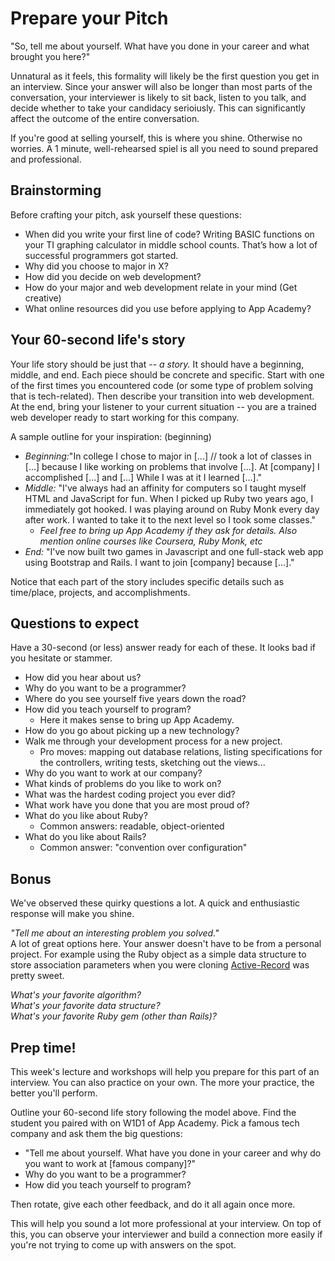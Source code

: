 # Prepare your Pitch

"So, tell me about yourself. What have you done in your career and what brought you here?"

Unnatural as it feels, this formality will likely be the first question you get in an interview.  Since your answer will also be longer than most parts of the conversation, your interviewer is likely to sit back, listen to you talk, and decide whether to take your candidacy serioiusly.  This can significantly affect the outcome of the entire conversation.  

If you're good at selling yourself, this is where you shine. Otherwise no worries. A 1 minute, well-rehearsed spiel is all you need to sound prepared and professional.

## Brainstorming

Before crafting your pitch, ask yourself these questions:

* When did you write your first line of code? Writing BASIC functions on your TI graphing calculator in middle school counts. That’s how a lot of successful programmers got started.
* Why did you choose to major in X?
* How did you decide on web development?
* How do your major and web development relate in your mind (Get creative)
* What online resources did you use before applying to App Academy?

## Your 60-second life's story

Your life story should be just that -- *a story.*  It should have a beginning, middle, and end.  Each piece should be concrete and specific.  Start with one of the first times you encountered code (or some type of problem solving that is tech-related).  Then describe your transition into web development.  At the end, bring your listener to your current situation -- you are a trained web developer ready to start working for this company.  

 A sample outline for your inspiration:
(beginning)
* *Beginning:*"In college I chose to major in [...] // took a lot of classes in [...] because I like working on problems that involve [...].  At [company] I accomplished [...] and [...] While I was at it I learned [...]."
* *Middle:* "I've always had an affinity for computers so I taught myself HTML and JavaScript for fun.  When I picked up Ruby two years ago, I immediately got hooked.  I was playing around on Ruby Monk every day after work.  I wanted to take it to the next level so I took some classes."
    * *Feel free to bring up App Academy if they ask for details. Also mention online courses like Coursera, Ruby Monk, etc*
* *End:* "I've now built two games in Javascript and one full-stack web app using Bootstrap and Rails.  I want to join [company] because [...]."

Notice that each part of the story includes specific details such as time/place, projects, and accomplishments.

## Questions to expect

Have a 30-second (or less) answer ready for each of these. It looks bad if you hesitate or stammer.

* How did you hear about us?
* Why do you want to be a programmer?
* Where do you see yourself five years down the road?
* How did you teach yourself to program?
    * Here it makes sense to bring up App Academy.
* How do you go about picking up a new technology?
* Walk me through your development process for a new project.
    * Pro moves: mapping out database relations, listing specifications for the controllers, writing tests, sketching out the views...
* Why do you want to work at our company?
* What kinds of problems do you like to work on?
* What was the hardest coding project you ever did?
* What work have you done that you are most proud of?
* What do you like about Ruby?
    * Common answers: readable, object-oriented
* What do you like about Rails?
    * Common answer: "convention over configuration"


## Bonus

We've observed these quirky questions a lot. A quick and enthusiastic response will make you shine.

*"Tell me about an interesting problem you solved."*    
A lot of great options here. Your answer doesn't have to be from a personal project. For example using the Ruby object as a simple data structure to store association parameters when you were cloning [Active-Record][active-record-lite] was pretty sweet.

*What's your favorite algorithm?*    
*What's your favorite data structure?*    
*What's your favorite Ruby gem (other than Rails)?*    

[active-record-lite]: https://github.com/appacademy/sql-curriculum/blob/master/projects/w3d5-build-your-own-ar.md#part-a-storing-association-parameters


## Prep time!

This week's lecture and workshops will help you prepare for this part of an interview.  You can also practice on your own. The more your practice, the better you'll perform.

Outline your 60-second life story following the model above.  Find the student you paired with on W1D1 of App Academy. Pick a famous tech company and ask them the big questions:

* "Tell me about yourself. What have you done in your career and why do you want to work at [famous company]?"
* Why do you want to be a programmer?
* How did you teach yourself to program?

Then rotate, give each other feedback, and do it all again once more.

This will help you sound a lot more professional at your interview. On top of this, you can observe your interviewer and build a connection more easily if you're not trying to come up with answers on the spot.
